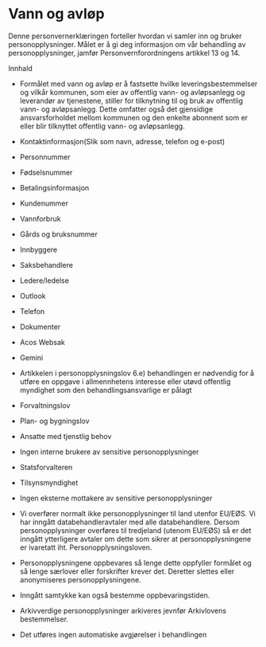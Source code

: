 # Vann og avløp


  

Denne personvernerklæringen forteller hvordan vi samler inn og bruker personopplysninger. Målet er å gi deg informasjon om vår behandling av personopplysninger, jamfør Personvernforordningens artikkel 13 og 14.

  

Innhald

*   Formålet med vann og avløp er å fastsette hvilke leveringsbestemmelser og vilkår kommunen, som eier av offentlig vann- og avløpsanlegg og leverandør av tjenestene, stiller for tilknytning til og bruk av offentlig vann- og avløpsanlegg. Dette omfatter også det gjensidige ansvarsforholdet mellom kommunen og den enkelte abonnent som er eller blir tilknyttet offentlig vann- og avløpsanlegg.  
    
*   Kontaktinformasjon(Slik som navn, adresse, telefon og e-post)  
    
*   Personnummer  
    
*   Fødselsnummer  
    
*   Betalingsinformasjon  
    
*   Kundenummer  
    
*   Vannforbruk  
    
*   Gårds og bruksnummer  
    
*   Innbyggere  
    
*   Saksbehandlere  
    
*   Ledere/ledelse  
    
*   Outlook  
    
*   Telefon  
    
*   Dokumenter  
    
*   Acos Websak  
    
*   Gemini  
    
*   Artikkelen i personopplysningslov 6.e) behandlingen er nødvendig for å utføre en oppgave i allmennhetens interesse eller utøvd offentlig myndighet som den behandlingsansvarlige er pålagt  
    
*   Forvaltningslov  
    
*   Plan- og bygningslov  
    
*   Ansatte med tjenstlig behov  
    
*   Ingen interne brukere av sensitive personopplysninger  
    
*   Statsforvalteren  
    
*   Tilsynsmyndighet  
    
*   Ingen eksterne mottakere av sensitive personopplysninger  
    
*   Vi overfører normalt ikke personopplysninger til land utenfor EU/EØS. Vi har inngått databehandleravtaler med alle databehandlere. Dersom personopplysninger overføres til tredjeland (utenom EU/EØS) så er det inngått ytterligere avtaler om dette som sikrer at personopplysningene er ivaretatt iht. Personopplysningsloven.  
    
*   Personopplysningene oppbevares så lenge dette oppfyller formålet og så lenge særlover eller forskrifter krever det. Deretter slettes eller anonymiseres personopplysningene.  
    
*   Inngått samtykke kan også bestemme oppbevaringstiden.  
    
*   Arkivverdige personopplysninger arkiveres jevnfør Arkivlovens bestemmelser.  
    
*   Det utføres ingen automatiske avgjørelser i behandlingen